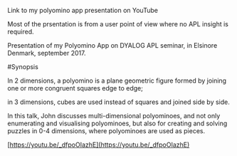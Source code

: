 Link to my polyomino app presentation on YouTube 

Most of the prsentation is from a user point of view where no APL insight is required.

Presentation of my Polyomino App on DYALOG APL seminar, in Elsinore Denmark, september 2017.

#Synopsis

In 2 dimensions, a polyomino is a plane geometric figure formed by joining one or more congruent squares edge to edge; 

in 3 dimensions, cubes are used instead of squares and joined side by side. 

In this talk, John discusses multi-dimensional polyominoes, and not only enumerating and visualising polyominoes, 
but also for creating and solving puzzles in 0-4 dimensions, where polyominoes are used as pieces.

[https://youtu.be/_dfpoOIazhE](https://youtu.be/_dfpoOIazhE)
